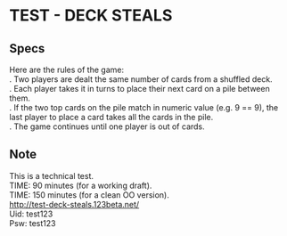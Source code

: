 # TEST - DECK STEALS #

Specs
-----
Here are the rules of the game:<br/>
. Two players are dealt the same number of cards from a shuffled deck.<br/>
. Each player takes it in turns to place their next card on a pile between them.<br/>
. If the two top cards on the pile match in numeric value (e.g. 9 == 9), the last player to place a card takes all the cards in the pile.<br/>
. The game continues until one player is out of cards.

Note
----
This is a technical test.<br/>
TIME: 90 minutes (for a working draft).<br/>
TIME: 150 minutes (for a clean OO version).<br/>
http://test-deck-steals.123beta.net/<br/>
Uid: test123<br/>
Psw: test123
